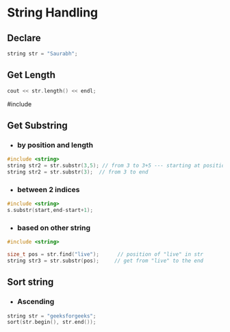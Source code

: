# String Handling

## Declare

```c++
string str = "Saurabh";
```

## Get Length

```c++
cout << str.length() << endl;
```
#include <string>
  
## Get Substring

* ### by position and length
```c++
#include <string>
string str2 = str.substr(3,5); // from 3 to 3+5 --- starting at position 3 and length 5
string str2 = str.substr(3);  // from 3 to end
```
  
* ### between 2 indices
```c++
#include <string>
s.substr(start,end-start+1);
```  
  
* ### based on other string
```c++
#include <string>

size_t pos = str.find("live");      // position of "live" in str
string str3 = str.substr(pos);     // get from "live" to the end  
```  
  
## Sort string

* ### Ascending
```c++
string str = "geeksforgeeks";
sort(str.begin(), str.end());  
```  
  
